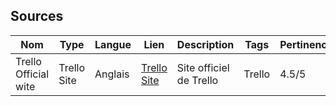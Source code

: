 ## Sources

| Nom | Type         | Langue      | Lien                                           | Description                                      | Tags                                  | Pertinence |
| --- | ------------ | ----------- | ---------------------------------------------- | ------------------------------------------------ | ------------------------------------- | ---------- |
| Trello Official wite      | Trello Site    | Anglais       | [Trello Site](trello.com)    | Site officiel de Trello | Trello | 4.5/5        |